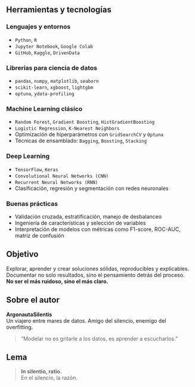 ## Herramientas y tecnologías

### Lenguajes y entornos
- `Python`, `R`
- `Jupyter Notebook`, `Google Colab`
- `GitHub`, `Kaggle`, `DrivenData`

### Librerías para ciencia de datos
- `pandas`, `numpy`, `matplotlib`, `seaborn`
- `scikit-learn`, `xgboost`, `lightgbm`
- `optuna`, `ydata-profiling`

### Machine Learning clásico
- `Random Forest`, `Gradient Boosting`, `HistGradientBoosting`
- `Logistic Regression`, `K-Nearest Neighbors`
- Optimización de hiperparámetros con `GridSearchCV` y `Optuna`
- Técnicas de ensamblado: `Bagging`, `Boosting`, `Stacking`

### Deep Learning
- `TensorFlow`, `Keras`
- `Convolutional Neural Networks (CNN)`
- `Recurrent Neural Networks (RNN)`
- Clasificación, regresión y segmentación con redes neuronales

### Buenas prácticas
- Validación cruzada, estratificación, manejo de desbalanceo
- Ingeniería de características y selección de variables
- Interpretación de modelos con métricas como F1-score, ROC-AUC, matriz de confusión

## Objetivo

Explorar, aprender y crear soluciones sólidas, reproducibles y explicables.  
Documentar no solo resultados, sino el pensamiento detrás del proceso.  
**No ser el más ruidoso, sino el más claro.**

## Sobre el autor

**ArgonautaSilentis**  
Un viajero entre mares de datos. Amigo del silencio, enemigo del overfitting.

> “Modelar no es gritarle a los datos, es aprender a escucharlos.”

## Lema

> **In silentio, ratio.**  
> En el silencio, la razón.
